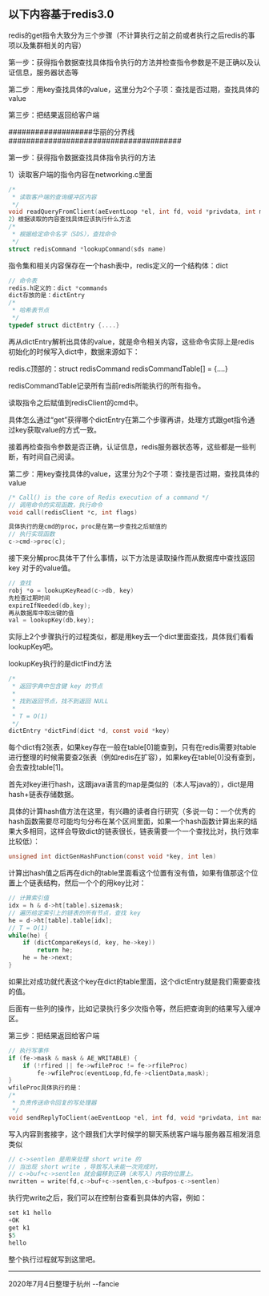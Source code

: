 以下内容基于redis3.0
----------------------------------------------

redis的get指令大致分为三个步骤（不计算执行之前之前或者执行之后redis的事项以及集群相关的内容）

  第一步：获得指令数据查找具体指令执行的方法并检查指令参数是不是正确以及认证信息，服务器状态等

  第二步：用key查找具体的value，这里分为2个子项：查找是否过期，查找具体的value

  第三步：把结果返回给客户端
  
###################华丽的分界线#######################################

第一步：获得指令数据查找具体指令执行的方法

1）读取客户端的指令内容在networking.c里面
```c
/*
 * 读取客户端的查询缓冲区内容
 */
void readQueryFromClient(aeEventLoop *el, int fd, void *privdata, int mask)
2）根据读取的内容查找具体应该执行什么方法
/*
 * 根据给定命令名字（SDS），查找命令
 */
struct redisCommand *lookupCommand(sds name)
```

指令集和相关内容保存在一个hash表中，redis定义的一个结构体：dict
```c
// 命令表
redis.h定义的：dict *commands
dict存放的是：dictEntry
/*
 * 哈希表节点
 */
typedef struct dictEntry {....}
```
再从dictEntry解析出具体的value，就是命令相关内容，这些命令实际上是redis初始化的时候写入dict中，数据来源如下：

redis.c顶部的：struct redisCommand redisCommandTable[] = {....}

redisCommandTable记录所有当前redis所能执行的所有指令。

读取指令之后赋值到redisClient的cmd中。

具体怎么通过“get”获得哪个dictEntry在第二个步骤再讲，处理方式跟get指令通过key获取value的方式一致。

接着再检查指令参数是否正确，认证信息，redis服务器状态等，这些都是一些判断，有时间自己阅读。

第二步：用key查找具体的value，这里分为2个子项：查找是否过期，查找具体的value
```c
/* Call() is the core of Redis execution of a command */
// 调用命令的实现函数，执行命令
void call(redisClient *c, int flags)

具体执行的是cmd的proc，proc是在第一步查找之后赋值的
// 执行实现函数
c->cmd->proc(c);
```

接下来分解proc具体干了什么事情，以下方法是读取操作而从数据库中查找返回 key 对于的value值。
```c
// 查找
robj *o = lookupKeyRead(c->db, key)
先检查过期时间
expireIfNeeded(db,key);
再从数据库中取出键的值
val = lookupKey(db,key);
```

实际上2个步骤执行的过程类似，都是用key去一个dict里面查找，具体我们看看lookupKey吧。

lookupKey执行的是dictFind方法
```c
/*
 * 返回字典中包含键 key 的节点
 *
 * 找到返回节点，找不到返回 NULL
 *
 * T = O(1)
 */
dictEntry *dictFind(dict *d, const void *key)
```

每个dict有2张表，如果key存在一般在table[0]能查到，只有在redis需要对table进行整理的时候需要查2张表（例如redis在扩容），如果key在table[0]没有查到，会去查找table[1]。

首先对key进行hash，这跟java语言的map是类似的（本人写java的），dict是用hash+链表存储数据。

具体的计算hash值方法在这里，有兴趣的读者自行研究（多说一句：一个优秀的hash函数需要尽可能均匀分布在某个区间里面，如果一个hash函数计算出来的结果大多相同，这样会导致dict的链表很长，链表需要一个一个查找比对，执行效率比较低）：
```c
unsigned int dictGenHashFunction(const void *key, int len)
```

计算出hash值之后再在dich的table里面看这个位置有没有值，如果有值那这个位置上个链表结构，然后一个个的用key比对：
```c
// 计算索引值
idx = h & d->ht[table].sizemask;
// 遍历给定索引上的链表的所有节点，查找 key
he = d->ht[table].table[idx];
// T = O(1)
while(he) {
    if (dictCompareKeys(d, key, he->key))
        return he;
    he = he->next;
}
```

如果比对成功就代表这个key在dict的table里面，这个dictEntry就是我们需要查找的值。

后面有一些列的操作，比如记录执行多少次指令等，然后把查询到的结果写入缓冲区。

第三步：把结果返回给客户端
```c
// 执行写事件
if (fe->mask & mask & AE_WRITABLE) {
    if (!rfired || fe->wfileProc != fe->rfileProc)
        fe->wfileProc(eventLoop,fd,fe->clientData,mask);
}
wfileProc具体执行的是：
/*
 * 负责传送命令回复的写处理器
 */
void sendReplyToClient(aeEventLoop *el, int fd, void *privdata, int mask) 
```

写入内容到套接字，这个跟我们大学时候学的聊天系统客户端与服务器互相发消息类似
```c
// c->sentlen 是用来处理 short write 的
// 当出现 short write ，导致写入未能一次完成时，
// c->buf+c->sentlen 就会偏移到正确（未写入）内容的位置上。
nwritten = write(fd,c->buf+c->sentlen,c->bufpos-c->sentlen)
```

执行完write之后，我们可以在控制台查看到具体的内容，例如：
```c
set k1 hello
+OK
get k1
$5
hello
```

整个执行过程就写到这里吧。

-------------------------------------------------------------
2020年7月4日整理于杭州
--fancie
